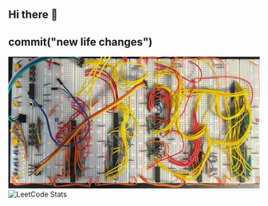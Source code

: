 ## Hi there 👋
## commit("new life changes")
!["nix funktionieren"](cover_image.jpeg)
![LeetCode Stats](https://leetcard.jacoblin.cool/leonard-roepcke?theme=dark&font=Noto%20Sans%20Medefaidrin&ext=heatmap)
<!--
**leonard-roepcke/leonard-roepcke** is a ✨ _special_ ✨ repository because its `README.md` (this file) appears on your GitHub profile.

Here are some ideas to get you started:

- 🔭 I’m currently working on ...
- 🌱 I’m currently learning ...
- 👯 I’m looking to collaborate on ...
- 🤔 I’m looking for help with ...
- 💬 Ask me about ...
- 📫 How to reach me: ...
- 😄 Pronouns: ...
- ⚡ Fun fact: ...
-->
